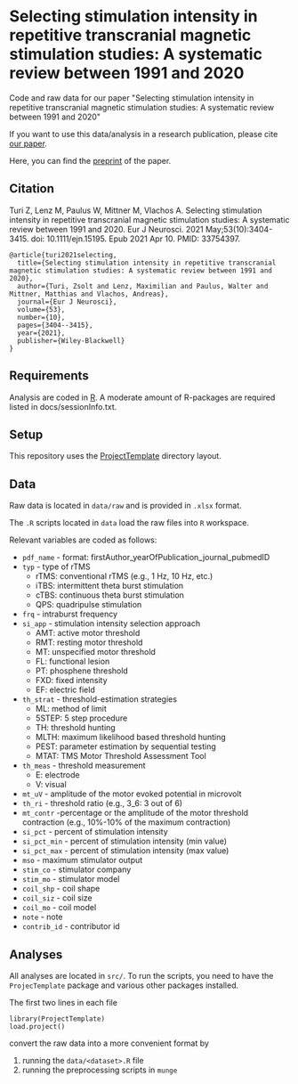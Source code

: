 # Selecting stimulation intensity in repetitive transcranial magnetic stimulation studies: A systematic review between 1991 and 2020
Code and raw data for our paper "Selecting stimulation intensity in repetitive transcranial magnetic stimulation studies: A systematic review between 1991 and 2020"

If you want to use this data/analysis in a research publication, please cite [our paper](https://pubmed.ncbi.nlm.nih.gov/33754397/).

Here, you can find the [preprint](https://www.biorxiv.org/content/10.1101/2020.09.28.316190v1) of the paper.

## Citation
Turi Z, Lenz M, Paulus W, Mittner M, Vlachos A. Selecting stimulation intensity in repetitive transcranial magnetic stimulation studies: A systematic review between 1991 and 2020. Eur J Neurosci. 2021 May;53(10):3404-3415. doi: 10.1111/ejn.15195. Epub 2021 Apr 10. PMID: 33754397.

~~~{bibtex}
@article{turi2021selecting,
  title={Selecting stimulation intensity in repetitive transcranial magnetic stimulation studies: A systematic review between 1991 and 2020},
  author={Turi, Zsolt and Lenz, Maximilian and Paulus, Walter and Mittner, Matthias and Vlachos, Andreas},
  journal={Eur J Neurosci},
  volume={53},
  number={10},
  pages={3404--3415},
  year={2021},
  publisher={Wiley-Blackwell}
}
~~~

## Requirements

Analysis are coded in [R](http://r-project.org). 
A moderate amount of R-packages are required listed in docs/sessionInfo.txt. 

## Setup

This repository uses the
[ProjectTemplate](http://projecttemplate.net/) directory layout. 

## Data

Raw data is located in `data/raw` and is provided in `.xlsx` format.

The `.R` scripts located in `data` load the raw files into `R` workspace.

Relevant variables are coded as follows:

* `pdf_name` - format: firstAuthor_yearOfPublication_journal_pubmedID
* `typ` - type of rTMS
	- rTMS: conventional rTMS (e.g., 1 Hz, 10 Hz, etc.)
	- iTBS: intermittent theta burst stimulation
	- cTBS: continuous theta burst stimulation 
	- QPS: quadripulse stimulation
* `frq` - intraburst frequency 
* `si_app` - stimulation intensity selection approach 
	- AMT: active motor threshold
	- RMT: resting motor threshold
	- MT: unspecified motor threshold
	- FL: functional lesion
	- PT: phosphene threshold
	- FXD: fixed intensity
	- EF: electric field
* `th_strat` - threshold-estimation strategies 
	- ML: method of limit
	- 5STEP: 5 step procedure
	- TH: threshold hunting
	- MLTH: maximum likelihood based threshold hunting
	- PEST: parameter estimation by sequential testing
	- MTAT: TMS Motor Threshold Assessment Tool
* `th_meas` - threshold measurement 
	- E: electrode
	- V: visual
* `mt_uV` - amplitude of the motor evoked potential in microvolt 
* `th_ri` - threshold ratio (e.g., 3_6: 3 out of 6)
* `mt_contr` -percentage or the amplitude of the motor threshold contraction (e.g., 10%-10% of the maximum contraction)
* `si_pct` - percent of stimulation intensity
* `si_pct_min` - percent of stimulation intensity (min value)
* `si_pct_max` - percent of stimulation intensity (max value)
* `mso` - maximum stimulator output
* `stim_co` - stimulator company
* `stim_mo` - stimulator model
* `coil_shp` - coil shape
* `coil_siz` - coil size
* `coil_mo` - coil model
* `note` - note
* `contrib_id` - contributor id


## Analyses

All analyses are located in `src/`. To run the scripts, you need to
have the `ProjecTemplate` package and various other packages
installed.

The first two lines in each file
~~~{R}
library(ProjectTemplate)
load.project()
~~~
convert the raw data into a more convenient format by

1. running the `data/<dataset>.R` file
2. running the preprocessing scripts in `munge`
